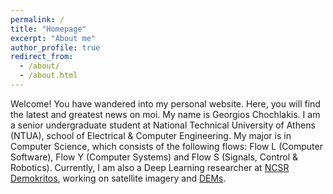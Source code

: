 ```yaml
---
permalink: /
title: "Homepage"
excerpt: "About me"
author_profile: true
redirect_from: 
  - /about/
  - /about.html
---
```


Welcome! You have wandered into my personal website. Here, you will find the latest and greatest news on moi. My name is Georgios Chochlakis. I am a senior undergraduate student at National Technical University of Athens (NTUA), school of Electrical & Computer Engineering. My major is in Computer Science, which consists of the following flows: Flow L (Computer Software), Flow Y (Computer Systems) and Flow S (Signals, Control & Robotics). Currently, I am also a Deep Learning researcher at [NCSR Demokritos](https://www.iit.demokritos.gr/), working on satellite imagery and [DEMs](https://en.wikipedia.org/wiki/Digital_elevation_model).
